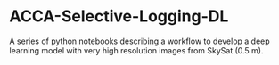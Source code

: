 # ACCA-Selective-Logging-DL
A series of python notebooks describing a workflow to develop a deep learning model with very high resolution images from SkySat (0.5 m).
